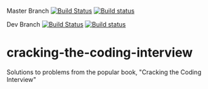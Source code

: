 Master Branch
[![Build Status](https://travis-ci.org/coding-interviews/cracking-the-coding-interview.svg?branch=master)](https://travis-ci.org/coding-interviews/cracking-the-coding-interview)
[![Build status](https://ci.appveyor.com/api/projects/status/j7er272o9i2eivfl/branch/master?svg=true)](https://ci.appveyor.com/project/ibrahimelfar/cracking-the-coding-interview/branch/master)


Dev Branch
[![Build Status](https://travis-ci.org/coding-interviews/cracking-the-coding-interview.svg?branch=dev)](https://travis-ci.org/coding-interviews/cracking-the-coding-interview)
[![Build status](https://ci.appveyor.com/api/projects/status/j7er272o9i2eivfl/branch/dev?svg=true)](https://ci.appveyor.com/project/ibrahimelfar/cracking-the-coding-interview/branch/dev)


# cracking-the-coding-interview
Solutions to problems from the popular book, "Cracking the Coding Interview"
